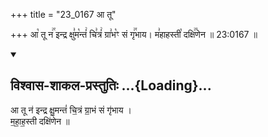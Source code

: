 +++
title = "23_0167 आ तू"

+++
आ꣡ तू न꣢꣯ इन्द्र क्षु꣣म꣡न्तं꣢ चि꣣त्रं꣢ ग्रा꣣भ꣡ꣳ सं गृ꣢꣯भाय। म꣣हाहस्ती꣡ दक्षि꣢꣯णेन ॥ 23:0167 ॥

<div class="js_include" newlevelforh1="2" title="विश्वास-शाकल-प्रस्तुतिः" unfilled url="/vedAH_Rk/shAkalam/saMhitA/vishvAsa-prastutiH/08/081/01_A_tU.md">
<details open><summary><h2>विश्वास-शाकल-प्रस्तुतिः ...{Loading}...</h2></summary>


आ तू न॑ इन्द्र क्षु॒मन्तं॑ चि॒त्रं ग्रा॒भं सं गृ॑भाय ।  
म॒हा॒ह॒स्ती दक्षि॑णेन ॥

</details>
</div>